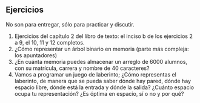 ## Ejercicios

No son para entregar, sólo para practicar y discutir.

1.  Ejercicios del capítulo 2 del libro de texto: el inciso b de los ejercicios 2 a 9, el 10, 11 y 12 completos.
2.  ¿Cómo representar un árbol binario en memoria (parte más compleja: los apuntadores)
3.  ¿En cuánta memoria puedes almacenar un arreglo de 6000 alumnos, con su matrícula, carrera y nombre de 40 caracteres?
4.  Vamos a programar un juego de laberinto; ¿Cómo representas el laberinto, de manera que se pueda saber dónde hay pared, dónde hay espacio libre, dónde está la entrada y dónde la salida? ¿Cuánto espacio ocupa tu representación? ¿Es óptima en espacio, sí o no y por qué?